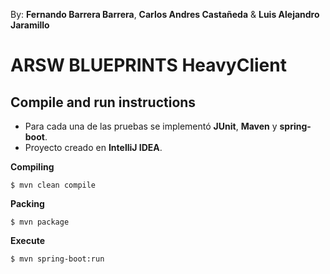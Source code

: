 By: **Fernando Barrera Barrera**, **Carlos Andres Castañeda** & **Luis Alejandro Jaramillo** 

# ARSW BLUEPRINTS HeavyClient

## Compile and run instructions

* Para cada una de las pruebas se implementó **JUnit**, **Maven** y **spring-boot**.
* Proyecto creado en **IntelliJ IDEA**.

**Compiling**
```
$ mvn clean compile
```
**Packing**
```
$ mvn package
```    
**Execute**
```
$ mvn spring-boot:run
```
